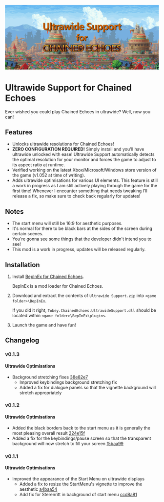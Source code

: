 ![Ultrawide Support for Chained Echoes](assets/hero.png)

# Ultrawide Support for Chained Echoes

Ever wished you could play Chained Echoes in ultrawide? Well, now you can!

## Features

-   Unlocks ultrawide resolutions for Chained Echoes!
-   **ZERO CONFIGURATION REQUIRED!** Simply install and you'll have ultrawide unlocked with ease! Ultrawide Support automatically detects the optimal resolution for your monitor and forces the game to adjust to its aspect ratio at runtime.
-   Verified working on the latest Xbox/Microsoft/Windows store version of the game (v1.052 at time of writing).
-   Adds ultrawide optimisations for various UI elements. This feature is still a work in progress as I am still actively playing through the game for the first time! Whenever I encounter something that needs tweaking I'll release a fix, so make sure to check back regularly for updates!

## Notes

-   The start menu will still be 16:9 for aesthetic purposes.
-   It's normal for there to be black bars at the sides of the screen during certain scenes.
-   You're gonna see some things that the developer didn't intend you to see!
-   This mod is a work in progress, updates will be released regularly.

## Installation

1. Install [BepInEx for Chained Echoes](https://github.com/toebeann/BepInEx.ChainedEchoes).

    BepInEx is a mod loader for Chained Echoes.

2. Download and extract the contents of `Ultrawide Support.zip` into `<game folder>\BepInEx`.

    If you did it right, `Tobey.ChainedEchoes.UltrawideSupport.dll` should be located within `<game folder>\BepInEx\plugins`.

3. Launch the game and have fun!

## Changelog

### v0.1.3

#### Ultrawide Optimisations

-   Background stretching fixes [38e82e7](https://github.com/toebeann/Tobey.ChainedEchoes.UltrawideSupport/commit/38e82e7c2db045efdab9853cf19f146968239e05)
    -   Improved keybindings background stretching fix
    -   Added a fix for dialogue panels so that the vignette background will stretch appropriately

### v0.1.2

#### Ultrawide Optimisations

-   Added the black borders back to the start menu as it is generally the most pleasing overall result [224e15f](https://github.com/toebeann/Tobey.ChainedEchoes.UltrawideSupport/commit/224e15fbb92833f9bfbb075a0790a9bad0c9afb9)
-   Added a fix for the keybindings/pause screen so that the transparent background will now stretch to fill your screen [f5baa99](https://github.com/toebeann/Tobey.ChainedEchoes.UltrawideSupport/commit/f5baa99c12975e77b552b04849a8d90444f1b885)

### v0.1.1

#### Ultrawide Optimisations

-   Improved the appearance of the Start Menu on ultrawide displays
    -   Added a fix to resize the StartMenu's vignette to improve the aesthetic [a4baa54](https://github.com/toebeann/Tobey.ChainedEchoes.UltrawideSupport/commit/a4baa543e2c40502ad4af9f4c2222e12d35702e5)
    -   Add fix for Sterenritt in background of start menu [ccd8a81](https://github.com/toebeann/Tobey.ChainedEchoes.UltrawideSupport/commit/ccd8a81acd90fe4326795a5985df056a77e13bcb)
